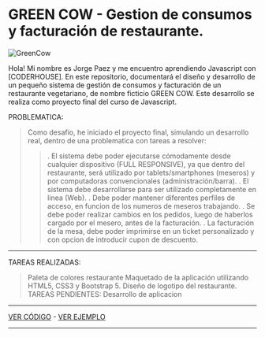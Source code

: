 # GREEN COW  - Gestion de consumos y facturación de restaurante.

![GreenCow](https://greencow.netlify.app/svg/Logo.svg)

Hola! Mi nombre es Jorge Paez y me encuentro aprendiendo Javascript con [CODERHOUSE].
En este repositorio, documentará el diseño y desarrollo de un pequeño sistema de gestión de consumos y facturación de un restaurante vegetariano, de nombre ficticio GREEN COW.
Este desarrollo se realiza como proyecto final del curso de Javascript.

PROBLEMATICA:
>Como desafío, he iniciado el proyecto final, simulando un desarrollo real, dentro de una problematica con tareas a resolver:
>>. El sistema debe poder ejecutarse cómodamente desde cualquier dispositivo (FULL RESPONSIVE), ya que dentro del restaurante, será utilizado por tablets/smartphones (meseros) y por computadoras convencionales (administración/barra).
>>. El sistema debe desarrollarse para ser utilizado completamente en linea (Web).
>>. Debe poder mantener diferentes perfiles de acceso, en funcion de los numeros de meseros trabajando.
>>. Se debe poder realizar cambios en los pedidos, luego de haberlos cargado por el mesero, antes de la facturación.
>>. La facturación de la mesa, debe poder imprimirse en un ticket personalizado y con opcion de introducir cupon de descuento.

---

TAREAS REALIZADAS:
> Paleta de colores restaurante
> Maquetado de la aplicación utilizando HTML5, CSS3 y Bootstrap 5.
> Diseño de logotipo del restaurante.
TAREAS PENDIENTES:
> Desarrollo de aplicacion
---
[VER CÓDIGO](https://github.com/GiorgioCode/GreenCowMenu/blob/master/index.html) - [VER EJEMPLO](https://greencow.netlify.app/)

---
